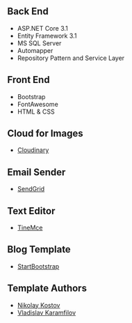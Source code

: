 ## Back End
- ASP.NET Core 3.1
- Entity Framework 3.1
- MS SQL Server
- Automapper
- Repository Pattern and Service Layer

## Front End
- Bootstrap
- FontAwesome
- HTML & CSS

## Cloud for Images
- [Cloudinary](https://cloudinary.com/)

## Email Sender
- [SendGrid](https://sendgrid.com/)

## Text Editor
- [TineMce](https://www.tiny.cloud/)

## Blog Template
- [StartBootstrap](https://startbootstrap.com/themes/clean-blog/)

## Template Authors

- [Nikolay Kostov](https://github.com/NikolayIT)
- [Vladislav Karamfilov](https://github.com/vladislav-karamfilov)
